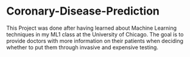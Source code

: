 # Coronary-Disease-Prediction
This Project was done after having learned about Machine Learning techniques in my ML1 class at the University of Chicago. The goal is to provide doctors with more information on their patients when deciding whether to put them through invasive and expensive testing.
